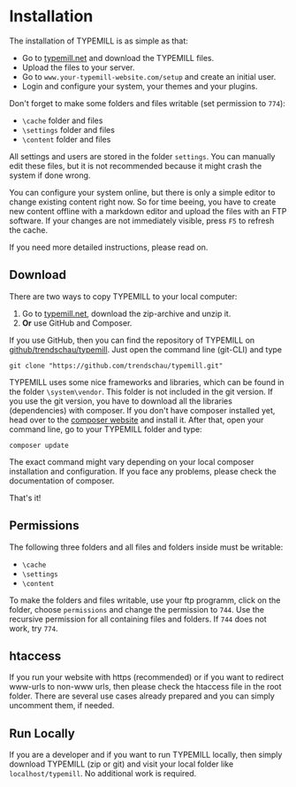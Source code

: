 # Installation

The installation of TYPEMILL is as simple as that: 

- Go to [typemill.net](http://www.typemill.net) and download the TYPEMILL files.
- Upload the files to your server.
- Go to `www.your-typemill-website.com/setup` and create an initial user.
- Login and configure your system, your themes and your plugins. 

Don't forget to make some folders and files writable (set permission to `774`):

- `\cache` folder and files
- `\settings` folder and files
- `\content` folder and files

All settings and users are stored in the folder `settings`. You can manually edit these files, but it is not recommended because it might crash the system if done wrong.

You can configure your system online, but there is only a simple editor to change existing content right now. So for time beeing, you have to create new content offline with a markdown editor and upload the files with an FTP software. If your changes are not immediately visible, press `F5` to refresh the cache.

If you need more detailed instructions, please read on.

## Download

There are two ways to copy TYPEMILL to your local computer:

1. Go to [typemill.net](http://www.typemill.net), download the zip-archive and unzip it.
2. **Or** use GitHub and Composer.

If you use GitHub, then you can find the repository of TYPEMILL on [github/trendschau/typemill](https://github/trendschau/typemill). Just open the command line (git-CLI) and type

````
git clone "https://github.com/trendschau/typemill.git"
````

TYPEMILL uses some nice frameworks and libraries, which can be found in the folder `\system\vendor`. This folder is not included in the git version. If you use the git version, you have to download all the libraries (dependencies) with composer. If you don't have composer installed yet, head over to the [composer website](https://getcomposer.org/) and install it. After that, open your command line, go to your TYPEMILL folder and type:

````
composer update
````

The exact command might vary depending on your local composer installation and configuration. If you face any problems, please check the documentation of composer.

That's it!

## Permissions

The following three folders and all files and folders inside must be writable:

- `\cache`
- `\settings`
- `\content`

To make the folders and files writable, use your ftp programm, click on the folder, choose `permissions` and change the permission to `744`. Use the recursive permission for all containing files and folders. If `744` does not work, try `774`.

## htaccess 

If you run your website with https (recommended) or if you want to redirect www-urls to non-www urls, then please check the htaccess file in the root folder. There are several use cases already prepared and you can simply uncomment them, if needed. 

## Run Locally

If you are a developer and if you want to run TYPEMILL locally, then simply download TYPEMILL (zip or git) and visit your local folder like `localhost/typemill`. No additional work is required.